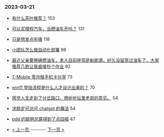 ### 2023-03-21 
- [有什么茶叶推荐？](https://www.v2ex.com/t/925732) 153
- [可以买增程汽车，当燃油车开吗？](https://www.v2ex.com/t/925761) 131
- [只是想发点牢骚](https://www.v2ex.com/t/925826) 118
- [小团队怎么做自动化部署](https://www.v2ex.com/t/925752) 98
- [最近父亲要换辆燃油车，本人目前座驾是新能源，好久没留意过油车了，大家推荐几款让我直接抄个作业](https://www.v2ex.com/t/925736) 92
- [T-Mobile 零月租手机卡分享](https://www.v2ex.com/t/925836) 73
- [win11 登陆流程是什么人才设计出来的？](https://www.v2ex.com/t/925798) 70
- [感觉人生走到了分岔路口，想听听坛里老哥的意见。](https://www.v2ex.com/t/925731) 54
- [求稳定可访问 chatgpt 的魔法](https://www.v2ex.com/t/925757) 54
- [pdd 的聪明总算得到了点回报](https://www.v2ex.com/t/925860) 47 

- [ < 上一页 ](https://github.com/able8/v2ex-hot-record/blob/master/2023-03-20.md) -------- [ 下一页 > ](https://github.com/able8/v2ex-hot-record/blob/master/2023-03-22.md)